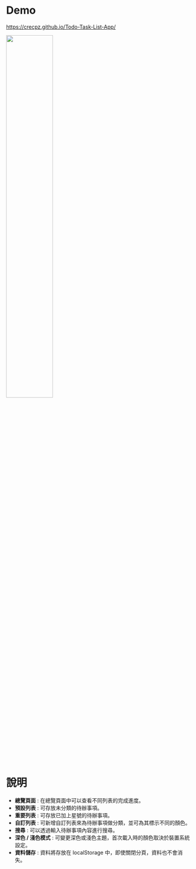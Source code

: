 # Demo
https://crecpz.github.io/Todo-Task-List-App/

<img src="https://user-images.githubusercontent.com/81663340/201289161-559c392d-bfd5-4035-8ebf-889c818d5aef.png" width="50%" />

# 說明
- **總覽頁面** : 在總覽頁面中可以查看不同列表的完成進度。
- **預設列表** : 可存放未分類的待辦事項。
- **重要列表** : 可存放已加上星號的待辦事項。
- **自訂列表** : 可新增自訂列表來為待辦事項做分類，並可為其標示不同的顏色。
- **搜尋** : 可以透過輸入待辦事項內容進行搜尋。
- **深色 / 淺色模式** : 可變更深色或淺色主題，首次載入時的顏色取決於裝置系統設定。
- **資料儲存** : 資料將存放在 localStorage 中，即使關閉分頁，資料也不會消失。


